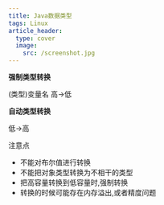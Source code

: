 ```yaml
---
title: Java数据类型
tags: Linux
article_header:
  type: cover
  image:
    src: /screenshot.jpg
---
```


**强制类型转换**

(类型)变量名	高->低

**自动类型转换**

低->高

注意点

* 不能对布尔值进行转换
* 不能把对象类型转换为不相干的类型
* 把高容量转换到低容量时,强制转换
* 转换的时候可能存在内存溢出,或者精度问题